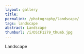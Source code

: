```yaml
---
layout: gallery
title: 
permalink: /photography/landscape/
tags: landscape
abstract: Landscape
thumburl: /i/DSCF1279_thumb.jpg
---
```

Landscape


